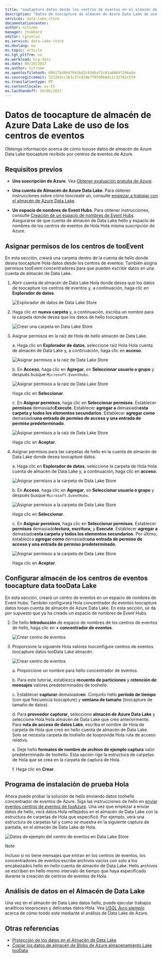 ```yaml
---
title: "aaaCapture datos desde los centros de eventos en el almacén de Azure Data Lake | Documentos de Microsoft"
description: "Datos de toocapture de almacén de Azure Data Lake de uso de los centros de eventos"
services: data-lake-store
documentationcenter: 
author: nitinme
manager: jhubbard
editor: cgronlun
ms.service: data-lake-store
ms.devlang: na
ms.topic: article
ms.tgt_pltfrm: na
ms.workload: big-data
ms.date: 08/28/2017
ms.author: nitinme
ms.openlocfilehash: 09b17bd0b47043bd2c83dba72c01a8064f206a0a
ms.sourcegitcommit: 523283cc1b3c37c428e77850964dc1c33742c5f0
ms.translationtype: MT
ms.contentlocale: es-ES
ms.lasthandoff: 10/06/2017
---
```

# <a name="use-azure-data-lake-store-toocapture-data-from-event-hubs"></a>Datos de toocapture de almacén de Azure Data Lake de uso de los centros de eventos

Obtenga información acerca de cómo toouse datos de almacén de Azure Data Lake toocapture recibido por centros de eventos de Azure.

## <a name="prerequisites"></a>Requisitos previos

* **Una suscripción de Azure**. Vea [Obtener evaluación gratuita de Azure](https://azure.microsoft.com/pricing/free-trial/).

* **Una cuenta de Almacén de Azure Data Lake**. Para obtener instrucciones sobre cómo toocreate un, consulte [empezar a trabajar con el almacén de Azure Data Lake](data-lake-store-get-started-portal.md).

*  **Un espacio de nombres de Event Hubs**. Para obtener instrucciones, consulte [Creación de un espacio de nombres de Event Hubs](../event-hubs/event-hubs-create.md#create-an-event-hubs-namespace). Asegurarse de que cuenta de almacén de Data Lake hello y espacio de nombres de los centros de eventos de Hola Hola misma suscripción de Azure.


## <a name="assign-permissions-tooevent-hubs"></a>Asignar permisos de los centros de tooEvent

En esta sección, creará una carpeta dentro de la cuenta de hello donde desea toocapture Hola datos desde los centros de eventos. También asigna permisos tooEvent concentradores para que pueden escribir datos en una cuenta de almacén de Data Lake. 

1. Abrir cuenta de almacén de Data Lake Hola donde desea que los datos de toocapture los centros de eventos y, a continuación, haga clic en **Explorador de datos**.

    ![Explorador de datos de Data Lake Store](./media/data-lake-store-archive-eventhub-capture/data-lake-store-open-data-explorer.png "Explorador de datos de Data Lake Store")

2.  Haga clic en **nueva carpeta** y, a continuación, escriba un nombre para la carpeta donde desea que los datos de hello toocapture.

    ![Crear una carpeta en Data Lake Store](./media/data-lake-store-archive-eventhub-capture/data-lake-store-create-new-folder.png "Crear una carpeta en Data Lake Store")

3. Asignar permisos en la raíz de Hola de hello almacén de Data Lake. 

    a. Haga clic en **Explorador de datos**, seleccione raíz Hola Hola cuenta de almacén de Data Lake y, a continuación, haga clic en **acceso**.

    ![Asignar permisos a la raíz de Data Lake Store](./media/data-lake-store-archive-eventhub-capture/data-lake-store-assign-permissions-to-root.png "Asignar permisos a la raíz de Data Lake Store")

    b. En **Acceso**, haga clic en **Agregar**, en **Seleccionar usuario o grupo** y después busque `Microsoft.EventHubs`. 

    ![Asignar permisos a la raíz de Data Lake Store](./media/data-lake-store-archive-eventhub-capture/data-lake-store-assign-eventhub-sp.png "Asignar permisos a la raíz de Data Lake Store")
    
    Haga clic en **Seleccionar**.

    c. En **Asignar permisos**, haga clic en **Seleccionar permisos**. Establecer **permisos** demasiado**Execute**. Establecer **agregar a** demasiado**esta carpeta y todos los elementos secundarios**. Establecer **agregar como** demasiado**una entrada de permiso de acceso y una entrada de permiso predeterminado**.

    ![Asignar permisos a la raíz de Data Lake Store](./media/data-lake-store-archive-eventhub-capture/data-lake-store-assign-eventhub-sp1.png "Asignar permisos a la raíz de Data Lake Store")

    Haga clic en **Aceptar**.

4. Asignar permisos para las carpetas de hello en la cuenta de almacén de Data Lake donde desea toocapture datos.

    a. Haga clic en **Explorador de datos**, seleccione la carpeta de Hola Hola cuenta de almacén de Data Lake y, a continuación, haga clic en **acceso**.

    ![Asignar permisos a la carpeta de Data Lake Store](./media/data-lake-store-archive-eventhub-capture/data-lake-store-assign-permissions-to-folder.png "Asignar permisos a la carpeta de Data Lake Store")

    b. En **Acceso**, haga clic en **Agregar**, en **Seleccionar usuario o grupo** y después busque `Microsoft.EventHubs`. 

    ![Asignar permisos a la carpeta de Data Lake Store](./media/data-lake-store-archive-eventhub-capture/data-lake-store-assign-eventhub-sp.png "Asignar permisos a la carpeta de Data Lake Store")
    
    Haga clic en **Seleccionar**.

    c. En **Asignar permisos**, haga clic en **Seleccionar permisos**. Establecer **permisos** demasiado**lectura, escritura,** y **Execute**. Establecer **agregar a** demasiado**esta carpeta y todos los elementos secundarios**. Por último, establezca **agregar como** demasiado**una entrada de permiso de acceso y una entrada de permiso predeterminado**.

    ![Asignar permisos a la carpeta de Data Lake Store](./media/data-lake-store-archive-eventhub-capture/data-lake-store-assign-eventhub-sp-folder.png "Asignar permisos a la carpeta de Data Lake Store")
    
    Haga clic en **Aceptar**. 

## <a name="configure-event-hubs-toocapture-data-toodata-lake-store"></a>Configurar almacén de los centros de eventos toocapture data tooData Lake

En esta sección, creará un centro de eventos en un espacio de nombres de Event Hubs. También configurará Hola concentrador de eventos toocapture datos tooan cuenta de almacén de Azure Data Lake. En esta sección, se da por supuesto que ya ha creado un espacio de nombres de Event Hubs.

2. De hello **Introducción** de espacio de nombres de los centros de eventos de hello, haga clic en **+ concentrador de eventos**.

    ![Crear centro de eventos](./media/data-lake-store-archive-eventhub-capture/data-lake-store-create-event-hub.png "Crear centro de eventos")

3. Proporcione la siguiente Hola valores tooconfigure centros de eventos toocapture datos tooData Lake almacén.

    ![Crear centro de eventos](./media/data-lake-store-archive-eventhub-capture/data-lake-store-configure-eventhub.png "Crear centro de eventos")

    a. Proporcione un nombre para hello concentrador de eventos.
    
    b. Para este tutorial, establezca **recuento de particiones** y **retención de mensajes** valores predeterminados de toohello.
    
    c. Establecer **capturar** demasiado**en**. Conjunto hello **período de tiempo** (con qué frecuencia toocapture) y **ventana de tamaño** (toocapture de tamaño de datos). 
    
    d. Para **proveedor capturar**, seleccione **almacén de Azure Data Lake** y seleccione Hola Hola almacén de Data Lake que creó anteriormente. Para **ruta de acceso de datos Lake**, escriba el nombre de Hola de carpeta de Hola que creó en hello cuenta de almacén de Data Lake. Solo se necesita carpeta de toohello de tooprovide Hola ruta de acceso relativa.

    e. Deje hello **formatos de nombre de archivo de ejemplo captura** valor predeterminado de toohello. Esta opción rige la estructura de carpetas de Hola que se crea en la carpeta de captura de Hola.

    f. Haga clic en **Crear**.

## <a name="test-hello-setup"></a>Programa de instalación de prueba Hola

Ahora puede probar la solución de hello enviando datos toohello concentrador de eventos de Azure. Siga las instrucciones de hello en [enviar eventos centros de eventos de tooAzure](../event-hubs/event-hubs-dotnet-framework-getstarted-send.md). Una vez que empezar a enviar datos de hello, verá datos Hola reflejados en el almacén de Data Lake con la estructura de carpetas de Hola que especificó. Por ejemplo, verá una estructura de carpetas tal y como se muestra en la siguiente captura de pantalla, en el almacén de Data Lake de Hola.

![Datos de ejemplo del centro de eventos en Data Lake Store](./media/data-lake-store-archive-eventhub-capture/data-lake-store-eventhub-data-sample.png "Datos de ejemplo del centro de eventos en Data Lake Store")

> [!NOTE]
> Incluso si no tiene mensajes que entran en los centros de eventos, los concentradores de eventos escribe archivos vacíos con solo a los encabezados hello en hello cuenta de almacén de Data Lake. Hello archivos se escriben en hello mismo intervalo de tiempo que haya especificado durante la creación de centros de eventos de Hola.
> 
>

## <a name="analyze-data-in-data-lake-store"></a>Análisis de datos en el Almacén de Data Lake

Una vez en el almacén de Data Lake datos hello, puede ejecutar trabajos analíticos tooprocess y delicadas datos Hola. Vea [USQL Avro ejemplo](https://github.com/Azure/usql/tree/master/Examples/AvroExamples) acerca de cómo toodo este mediante el análisis de Data Lake de Azure.
  

## <a name="see-also"></a>Otras referencias
* [Protección de los datos en el Almacén de Data Lake](data-lake-store-secure-data.md)
* [Copiar los datos de almacén de Blobs de Azure almacenamiento Lake tooData](data-lake-store-copy-data-azure-storage-blob.md)
